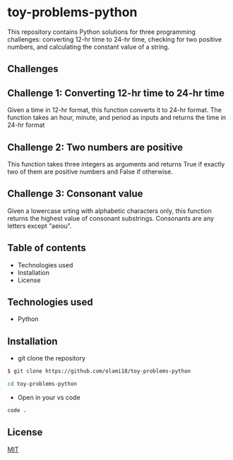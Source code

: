 # toy-problems-python
This repository contains Python solutions for three programming challenges: converting 12-hr time to 24-hr time, checking for two positive numbers, and calculating the constant value of a string.

## Challenges
## Challenge 1: Converting 12-hr time to 24-hr time
Given a time in 12-hr format, this function converts it to 24-hr format. The function takes an hour, minute, and period as inputs and returns the time in 24-hr format

## Challenge 2: Two numbers are positive 
This function takes three integers as arguments and returns True if exactly two of them are positive numbers and False if otherwise.

## Challenge 3: Consonant value 
Given a lowercase srting with alphabetic characters only, this function returns the highest value of consonant substrings. Consonants are any letters except "aeiou".

## Table of contents 

* Technologies used
* Installation 
* License

## Technologies used
* Python

## Installation 

* git clone the repository
```bash
$ git clone https://github.com/olami18/toy-problems-python
```

```bash
cd toy-problems-python
```
* Open in your vs code
```bash
code .
```
## License

[MIT](https://choosealicense.com/licenses/mit/)